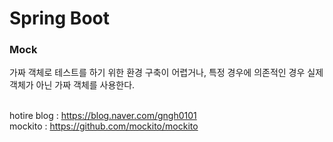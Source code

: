 # Spring Boot 

### Mock
가짜 객체로 테스트를 하기 위한 환경 구축이 어렵거나, 특정 경우에 의존적인 경우 실제 객체가 아닌 가짜 객체를 사용한다. 



</br> hotire blog : https://blog.naver.com/gngh0101
</br> mockito : https://github.com/mockito/mockito

